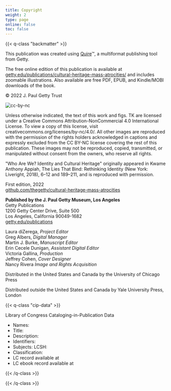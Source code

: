 ```yaml
---
title: Copyright
weight: 2
type: page
online: false
toc: false
---
```


{{< q-class "backmatter" >}}

This publication was created using [Quire](https://quire.getty.edu/)™, a multiformat publishing tool from Getty.

The free online edition of this publication is available at [getty.edu/publications/cultural-heritage-mass-atrocities/](https://getty.edu/publications/cultural-heritage-mass-atrocities/) and includes zoomable illustrations. Also available are free PDF, EPUB, and Kindle/MOBI downloads of the book.

© 2022 J. Paul Getty Trust

![cc-by-nc](/img/cc-by-nc--black.png)

Unless otherwise indicated, the text of this work and figs. TK are licensed under a Creative Commons Attribution-NonCommercial 4.0 International License. To view a copy of this license, visit creativecommons.org/licenses/by-nc/4.0/. All other images are reproduced with the permission of the rights holders acknowledged in captions and expressly excluded from the CC BY-NC license covering the rest of this publication. These images may not be reproduced, copied, transmitted, or manipulated without consent from the owners, who reserve all rights.

"Who Are We? Identity and Cultural Heritage" originally appeared in Kwame Anthony Appiah, The Lies That Bind: Rethinking Identity (New York: Liveright, 2018), 6–12 and 189–211, and is reproduced with permission.

First edition, 2022<br />
[github.com/thegetty/cultural-heritage-mass-atrocities](https://ggithub.com/thegetty/cultural-heritage-mass-atrocities)

**Published by the J. Paul Getty Museum, Los Angeles**<br />
Getty Publications<br />
1200 Getty Center Drive, Suite 500<br />
Los Angeles, California 90049-1682<br />
[getty.edu/publications](http://www.getty.edu/publications/)<br />

Laura diZerega, *Project Editor*<br />
Greg Albers, *Digital Manager*<br />
Martin J. Burke, *Manuscript Editor*<br />
Erin Cecele Dunigan, *Assistant Digital Editor*<br />
Victoria Gallina, *Production*<br />
Jeffrey Cohen, *Cover Designer*<br />
Nancy Rivera *Image and Rights Acquisition*<br />

Distributed in the United States and Canada by the University of Chicago Press

Distributed outside the United States and Canada by Yale University Press, London

{{< q-class "cip-data" >}}

Library of Congress Cataloging-in-Publication Data

- Names:
- Title:
- Description:
- Identifiers:
- Subjects: LCSH:
- Classification:
- LC record available at
- LC ebook record available at

{{< /q-class >}}


{{< /q-class >}}
